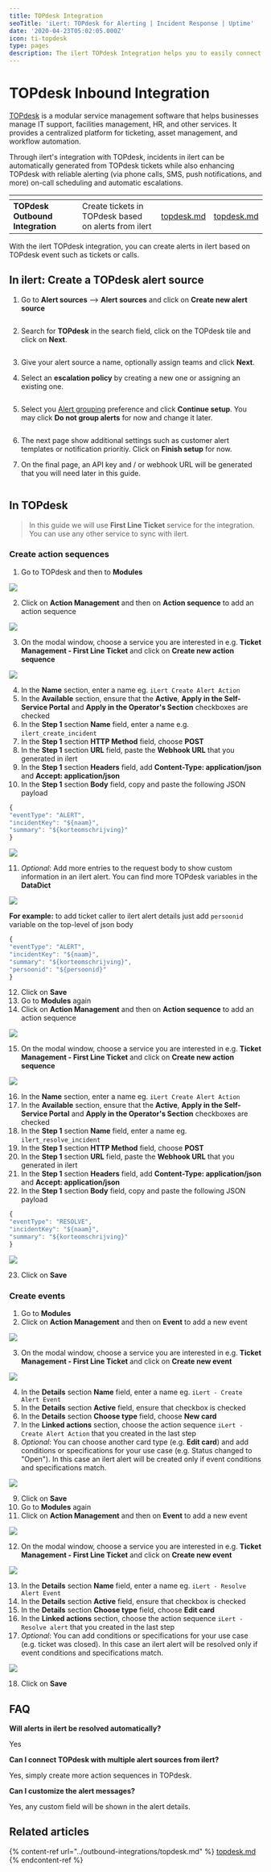 ```yaml
---
title: TOPdesk Integration
seoTitle: 'iLert: TOPdesk for Alerting | Incident Response | Uptime'
date: '2020-04-23T05:02:05.000Z'
icon: ti-topdesk
type: pages
description: The ilert TOPdesk Integration helps you to easily connect to TOPdesk.
---
```


# TOPdesk Inbound Integration

[TOPdesk](https://www.topdesk.com/en/) is a modular service management software that helps businesses manage IT support, facilities management, HR, and other services. It provides a centralized platform for ticketing, asset management, and workflow automation.

Through ilert's integration with TOPdesk, incidents in ilert can be automatically generated from TOPdesk tickets while also enhancing TOPdesk with reliable alerting (via phone calls, SMS, push notifications, and more) on-call scheduling and automatic escalations.

<table data-card-size="large" data-view="cards"><thead><tr><th></th><th></th><th data-hidden data-type="content-ref"></th><th data-hidden data-card-target data-type="content-ref"></th></tr></thead><tbody><tr><td><strong>TOPdesk Outbound Integration</strong></td><td>Create tickets in TOPdesk based on alerts from ilert</td><td><a href="../outbound-integrations/topdesk.md">topdesk.md</a></td><td><a href="../outbound-integrations/topdesk.md">topdesk.md</a></td></tr></tbody></table>

With the ilert TOPdesk integration, you can create alerts in ilert based on TOPdesk event such as tickets or calls.

## In ilert: Create a TOPdesk alert source <a href="#in-ilert" id="in-ilert"></a>

1.  Go to **Alert sources** --> **Alert sources** and click on **Create new alert source**

    <figure><img src="../../.gitbook/assets/Screenshot 2023-08-28 at 10.21.10.png" alt=""><figcaption></figcaption></figure>
2.  Search for **TOPdesk** in the search field, click on the TOPdesk tile and click on **Next**.&#x20;

    <figure><img src="../../.gitbook/assets/Screenshot 2023-08-28 at 10.24.23.png" alt=""><figcaption></figcaption></figure>
3. Give your alert source a name, optionally assign teams and click **Next**.
4.  Select an **escalation policy** by creating a new one or assigning an existing one.

    <figure><img src="../../.gitbook/assets/Screenshot 2023-08-28 at 11.37.47.png" alt=""><figcaption></figcaption></figure>
5.  Select you [Alert grouping](../../alerting/alert-sources.md#alert-grouping) preference and click **Continue setup**. You may click **Do not group alerts** for now and change it later.&#x20;

    <figure><img src="../../.gitbook/assets/Screenshot 2023-08-28 at 11.38.24.png" alt=""><figcaption></figcaption></figure>
6. The next page show additional settings such as customer alert templates or notification prioritiy. Click on **Finish setup** for now.
7.  On the final page, an API key and / or webhook URL will be generated that you will need later in this guide.

    <figure><img src="../../.gitbook/assets/Screenshot 2023-08-28 at 11.47.34 (1).png" alt=""><figcaption></figcaption></figure>



## In TOPdesk <a href="#in-topdesk" id="in-topdesk"></a>

> In this guide we will use **First Line Ticket** service for the integration. You can use any other service to sync with ilert.

### Create action sequences <a href="#create-action-sequences" id="create-action-sequences"></a>

1. Go to TOPdesk and then to **Modules**

![](../../.gitbook/assets/tpdki3.png)

2. Click on **Action Management** and then on **Action sequence** to add an action sequence

![](../../.gitbook/assets/tpdki4.png)

3. On the modal window, choose a service you are interested in e.g. **Ticket Management - First Line Ticket** and click on **Create new action sequence**

![](<../../.gitbook/assets/tpdki5 (1).png>)

4. In the **Name** section, enter a name eg. `iLert Create Alert Action`
5. In the **Available** section, ensure that the **Active**, **Apply in the Self-Service Portal** and **Apply in the Operator's Section** checkboxes are checked
6. In the **Step 1** section **Name** field, enter a name e.g. `ilert_create_incident`
7. In the **Step 1** section **HTTP Method** field, choose **POST**
8. In the **Step 1** section **URL** field, paste the **Webhook URL** that you generated in ilert
9. In the **Step 1** section **Headers** field, add **Content-Type: application/json** and **Accept: application/json**
10. &#x20;In the **Step 1** section **Body** field, copy and paste the following JSON payload

```javascript
{
"eventType": "ALERT",
"incidentKey": "${naam}",
"summary": "${korteomschrijving}"
}
```

![](../../.gitbook/assets/tpdki6.1.png)

11. _Optional_: Add more entries to the request body to show custom information in an ilert alert. You can find more TOPdesk variables in the **DataDict**

![](../../.gitbook/assets/tpdki7.png)

**For example:** to add ticket caller to ilert alert details just add `persoonid` variable on the top-level of json body

```javascript
{
"eventType": "ALERT",
"incidentKey": "${naam}",
"summary": "${korteomschrijving}",
"persoonid": "${persoonid}"
}
```

12. &#x20;Click on **Save**
13. &#x20;Go to **Modules** again
14. &#x20;Click on **Action Management** and then on **Action sequence** to add an action sequence

![](<../../.gitbook/assets/tpdki4 (1) (1) (1).png>)

15. &#x20;On the modal window, choose a service you are interested in e.g. **Ticket Management - First Line Ticket** and click on **Create new action sequence**

![](<../../.gitbook/assets/tpdki5 (2).png>)

16. &#x20;In the **Name** section, enter a name eg. `iLert Create Alert Action`
17. &#x20;In the **Available** section, ensure that the **Active**, **Apply in the Self-Service Portal** and **Apply in the Operator's Section** checkboxes are checked
18. &#x20;In the **Step 1** section **Name** field, enter a name eg. `ilert_resolve_incident`
19. &#x20;In the **Step 1** section **HTTP Method** field, choose **POST**
20. &#x20;In the **Step 1** section **URL** field, paste the **Webhook URL** that you generated in ilert
21. &#x20;In the **Step 1** section **Headers** field, add **Content-Type: application/json** and **Accept: application/json**
22. &#x20;In the **Step 1** section **Body** field, copy and paste the following JSON payload

```javascript
{
"eventType": "RESOLVE",
"incidentKey": "${naam}",
"summary": "${korteomschrijving}"
}
```

![](../../.gitbook/assets/tpdki6.2.png)

23. &#x20;Click on **Save**

### Create events <a href="#create-events" id="create-events"></a>

1. Go to **Modules**
2. Click on **Action Management** and then on **Event** to add a new event

![](../../.gitbook/assets/tpdki8.png)

3. On the modal window, choose a service you are interested in e.g. **Ticket Management - First Line Ticket** and click on **Create new event**

![](<../../.gitbook/assets/tpdki9 (1) (1).png>)

4. In the **Details** section **Name** field, enter a name eg. `iLert - Create Alert Event`
5. In the **Details** section **Active** field, ensure that checkbox is checked
6. In the **Details** section **Choose type** field, choose **New card**
7. In the **Linked actions** section, choose the action sequence `iLert - Create Alert Action` that you created in the last step
8. _Optional_: You can choose another card type (e.g. **Edit card**) and add conditions or specifications for your use case (e.g. Status changed to "Open"). In this case an ilert alert will be created only if event conditions and specifications match.

![](../../.gitbook/assets/tpdki10.1.png)

9. Click on **Save**
10. &#x20;Go to **Modules** again
11. &#x20;Click on **Action Management** and then on **Event** to add a new event

![](<../../.gitbook/assets/tpdki8 (1) (1) (1).png>)

12. &#x20;On the modal window, choose a service you are interested in e.g. **Ticket Management - First Line Ticket** and click on **Create new event**

![](<../../.gitbook/assets/tpdki9 (1).png>)

13. &#x20;In the **Details** section **Name** field, enter a name eg. `iLert - Resolve Alert Event`
14. &#x20;In the **Details** section **Active** field, ensure that checkbox is checked
15. &#x20;In the **Details** section **Choose type** field, choose **Edit card**
16. &#x20;In the **Linked actions** section, choose the action sequence `iLert - Resolve alert` that you created in the last step
17. &#x20;_Optional_: You can add conditions or specifications for your use case (e.g. ticket was closed). In this case an ilert alert will be resolved only if event conditions and specifications match.

![](../../.gitbook/assets/tpdki10.2.png)

18. &#x20;Click on **Save**

## FAQ <a href="#faq" id="faq"></a>

**Will alerts in ilert be resolved automatically?**

Yes

**Can I connect TOPdesk with multiple alert sources from ilert?**

Yes, simply create more action sequences in TOPdesk.

**Can I customize the alert messages?**

Yes, any custom field will be shown in the alert details.

## Related articles

{% content-ref url="../outbound-integrations/topdesk.md" %}
[topdesk.md](../outbound-integrations/topdesk.md)
{% endcontent-ref %}
